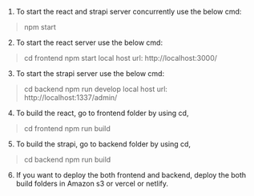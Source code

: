 1) To start the react and strapi server concurrently use the below cmd:
> npm start

2) To start the react server use the below cmd:
> cd frontend
> npm start
local host url: http://localhost:3000/

3) To start the strapi server use the below cmd:
> cd backend
> npm run develop
local host url: http://localhost:1337/admin/

4) To build the react, go to frontend folder by using cd,
> cd frontend
>npm run build

5) To build the strapi, go to backend folder by using cd,
> cd backend
>npm run build

6) If you want to deploy the both frontend and backend,
deploy the both build folders in Amazon s3 or vercel or netlify.

